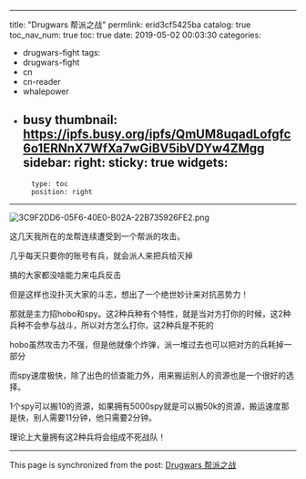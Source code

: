 
---
title: "Drugwars 帮派之战"
permlink: erid3cf5425ba
catalog: true
toc_nav_num: true
toc: true
date: 2019-05-02 00:03:30
categories:
- drugwars-fight
tags:
- drugwars-fight
- cn
- cn-reader
- whalepower
- busy
thumbnail: https://ipfs.busy.org/ipfs/QmUM8uqadLofgfc6o1ERNnX7WfXa7wGiBV5ibVDYw4ZMgg
sidebar:
    right:
        sticky: true
widgets:
    -
        type: toc
        position: right
---


![3C9F2DD6-05F6-40E0-B02A-22B735926FE2.png](https://ipfs.busy.org/ipfs/QmUM8uqadLofgfc6o1ERNnX7WfXa7wGiBV5ibVDYw4ZMgg)

这几天我所在的龙帮连续遭受到一个帮派的攻击。

几乎每天只要你的账号有兵，就会派人来把兵给灭掉

搞的大家都没啥能力来屯兵反击

但是这样也没扑灭大家的斗志，想出了一个绝世妙计来对抗恶势力！

那就是主力招hobo和spy。这2种兵种有个特性，就是当对方打你的时候，这2种兵种不会参与战斗，所以对方怎么打你，这2种兵是不死的

hobo虽然攻击力不强，但是他就像个炸弹，派一堆过去也可以把对方的兵耗掉一部分

而spy速度极快，除了出色的侦查能力外，用来搬运别人的资源也是一个很好的选择。

1个spy可以搬10的资源，如果拥有5000spy就是可以搬50k的资源，搬运速度那是快，别人需要11分钟，他只需要2分钟。

理论上大量拥有这2种兵将会组成不死战队！



- - -

This page is synchronized from the post: [Drugwars 帮派之战](https://steemit.com/@ericet/erid3cf5425ba)
